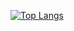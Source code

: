 [![Top Langs](https://github-readme-stats.vercel.app/api/top-langs/?username=IsaqueSantosSilva)](https://github.com/IsaqueSantosSilva/github-readme-stats)
